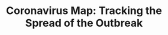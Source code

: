 ---
title: "Coronavirus Map: Tracking the Spread of the Outbreak"
excerpt: "The virus has infected more than 85,900 people in at least 58 countries."
webUrl: https://www.nytimes.com/interactive/2020/world/coronavirus-maps.html
type: article
heat: 200

provider:
  name: The New York Times
  domain: nytimes.com
  images:
    - url: "/assets/images/organizations/nytimes.com-50x50.jpg"
      width: 50
      height: 50

topics:
  - Coronavirus

images:
  - url: https://static01.nyt.com/images/2020/02/27/world/coronavirus-map-promo/coronavirus-map-promo-videoSixteenByNineJumbo1600-v22.jpg
    width: 497
    height: 280
    title: "Coronavirus Map: Tracking the Spread of the Outbreak"
---
